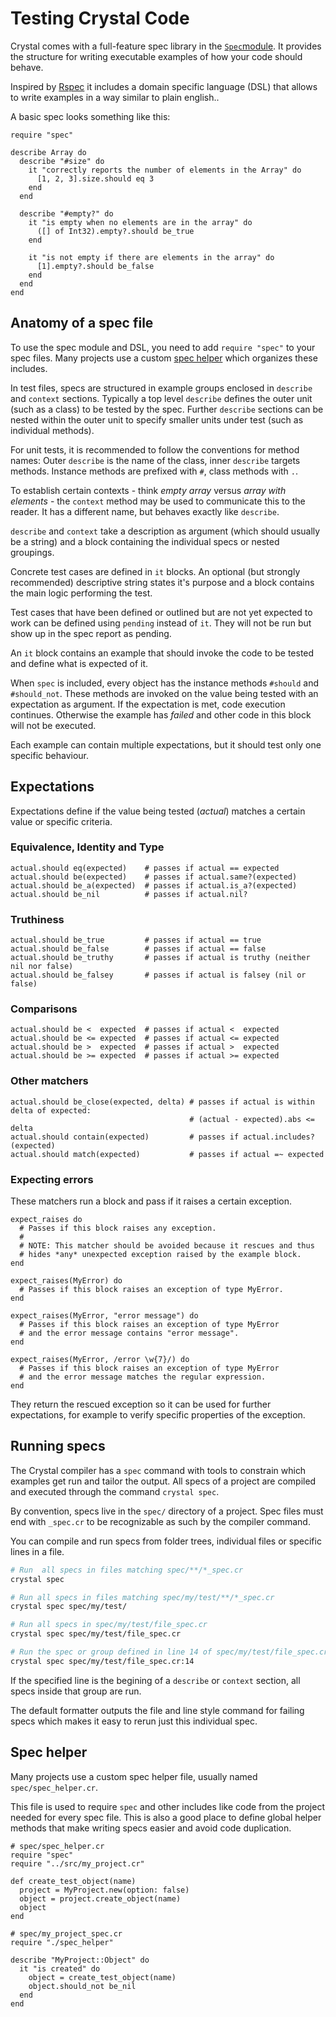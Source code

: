 # Testing Crystal Code

Crystal comes with a full-feature spec library in the [`Spec`module](https://crystal-lang.org/api/latest/Spec.html). It provides the structure for writing executable examples of how your code should behave.

Inspired by [Rspec](http://rspec.info/) it includes a domain specific language (DSL) that allows to write examples in a way similar to plain english..

A basic spec looks something like this:

```crystal
require "spec"

describe Array do
  describe "#size" do
    it "correctly reports the number of elements in the Array" do
      [1, 2, 3].size.should eq 3
    end
  end

  describe "#empty?" do
    it "is empty when no elements are in the array" do
      ([] of Int32).empty?.should be_true
    end

    it "is not empty if there are elements in the array" do
      [1].empty?.should be_false
    end
  end
end
```

## Anatomy of a spec file

To use the spec module and DSL, you need to add `require "spec"` to your spec files. Many projects use a custom [spec helper](#spec-helper) which organizes these includes.

In test files, specs are structured in example groups enclosed in `describe` and `context` sections. Typically a top level `describe` defines the outer unit (such as a class) to be tested by the spec. Further `describe` sections can be nested within the outer unit to specify smaller units under test (such as individual methods).

For unit tests, it is recommended to follow the conventions for method names: Outer `describe` is the name of the class, inner `describe` targets methods. Instance methods are prefixed with `#`, class methods with `.`.

To establish certain contexts - think *empty array* versus *array with elements* - the `context` method may be used to communicate this to the reader. It has a different name, but behaves exactly like `describe`.

`describe` and `context` take a description as argument (which should usually be a string) and a block containing the individual specs or nested groupings.

Concrete test cases are defined in `it` blocks. An optional (but strongly recommended) descriptive string states it's purpose and a block contains the main logic performing the test.

Test cases that have been defined or outlined but are not yet expected to work can be defined using `pending` instead of `it`. They will not be run but show up in the spec report as pending.

An `it` block contains an example that should invoke the code to be tested and define what is expected of it.

When `spec` is included, every object has the instance methods `#should` and `#should_not`. These methods are invoked on the value being tested with an expectation as argument. If the expectation is met, code execution continues. Otherwise the example has *failed* and other code in this block will not be executed.

Each example can contain multiple expectations, but it should test only one specific behaviour.

## Expectations

Expectations define if the value being tested (*actual*) matches a certain value or specific criteria.

### Equivalence, Identity and Type
```crystal
actual.should eq(expected)    # passes if actual == expected
actual.should be(expected)    # passes if actual.same?(expected)
actual.should be_a(expected)  # passes if actual.is_a?(expected)
actual.should be_nil          # passes if actual.nil?
```

### Truthiness
```crystal
actual.should be_true         # passes if actual == true
actual.should be_false        # passes if actual == false
actual.should be_truthy       # passes if actual is truthy (neither nil nor false)
actual.should be_falsey       # passes if actual is falsey (nil or false)
```

### Comparisons
```crystal
actual.should be <  expected  # passes if actual <  expected
actual.should be <= expected  # passes if actual <= expected
actual.should be >  expected  # passes if actual >  expected
actual.should be >= expected  # passes if actual >= expected
```

### Other matchers
```crystal
actual.should be_close(expected, delta) # passes if actual is within delta of expected:
                                        # (actual - expected).abs <= delta
actual.should contain(expected)         # passes if actual.includes?(expected)
actual.should match(expected)           # passes if actual =~ expected
```

### Expecting errors

These matchers run a block and pass if it raises a certain exception.

```crystal
expect_raises do
  # Passes if this block raises any exception.
  #
  # NOTE: This matcher should be avoided because it rescues and thus
  # hides *any* unexpected exception raised by the example block.
end

expect_raises(MyError) do
  # Passes if this block raises an exception of type MyError.
end

expect_raises(MyError, "error message") do
  # Passes if this block raises an exception of type MyError
  # and the error message contains "error message".
end

expect_raises(MyError, /error \w{7}/) do
  # Passes if this block raises an exception of type MyError
  # and the error message matches the regular expression.
end
```

They return the rescued exception so it can be used for further expectations, for example to verify specific properties of the exception.

## Running specs

The Crystal compiler has a `spec` command with tools to constrain which examples get run and tailor the output. All specs of a project are compiled and executed through the command `crystal spec`.

By convention, specs live in the `spec/` directory of a project. Spec files must end with `_spec.cr` to be recognizable as such by the compiler command.

You can compile and run specs from folder trees, individual files or specific lines in a file.

```bash
# Run  all specs in files matching spec/**/*_spec.cr
crystal spec

# Run all specs in files matching spec/my/test/**/*_spec.cr
crystal spec spec/my/test/

# Run all specs in spec/my/test/file_spec.cr
crystal spec spec/my/test/file_spec.cr

# Run the spec or group defined in line 14 of spec/my/test/file_spec.cr
crystal spec spec/my/test/file_spec.cr:14
```

If the specified line is the begining of a `describe` or `context` section, all specs inside that group are run.

The default formatter outputs the file and line style command for failing specs which makes it easy to rerun just this individual spec.

## Spec helper

Many projects use a custom spec helper file, usually named `spec/spec_helper.cr`.

This file is used to require `spec` and other includes like code from the project needed for every spec file. This is also a good place to define global helper methods that make writing specs easier and avoid code duplication.

```crystal
# spec/spec_helper.cr
require "spec"
require "../src/my_project.cr"

def create_test_object(name)
  project = MyProject.new(option: false)
  object = project.create_object(name)
  object
end

# spec/my_project_spec.cr
require "./spec_helper"

describe "MyProject::Object" do
  it "is created" do
    object = create_test_object(name)
    object.should_not be_nil
  end
end
```
